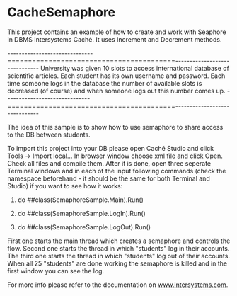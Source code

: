 CacheSemaphore
==============

This project contains an example of how to create and work with Seaphore in DBMS Intersystems Caché. It uses Increment and Decrement methods.

------------------------------=========================================------------------------------
University was given 10 slots to access international database of scientific articles. Each student has its own username and password. Each time someone logs in the database the number of available slots is decreased (of course) and when someone logs out this number comes up. 
------------------------------=========================================------------------------------


The idea of this sample is to show how to use semaphore to share access to the DB between students.

To import this project into your DB please open Caché Studio and click Tools -> Import local... In browser window choose xml file and click Open. Check all files and compile them. After it is done, open three seperate Terminal windows and in each of the input following commands (check the namespace beforehand - it should be the same for both Terminal and Studio) if you want to see how it works:

1. do ##class(SemaphoreSample.Main).Run()

2. do ##class(SemaphoreSample.LogIn).Run()

3. do ##class(SemaphoreSample.LogOut).Run()

First one starts the main thread which creates a semaphore and controls the flow. Second one starts the thread in which "students" log in their accounts. The third one starts the thread in which "students" log out of their accounts. When all 25 "students" are done working the semaphore is killed and in the first window you can see the log.

For more info please refer to the documentation on www.intersystems.com.
